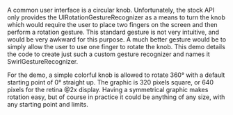 A common user interface is a circular knob. Unfortunately, the stock API only provides the UIRotationGestureRecognizer as a means to turn the knob which would require the user to place two fingers on the screen and then perform a rotation gesture. This standard gesture is not very intuitive, and would be very awkward for this purpose. A much better gesture would be to simply allow the user to use one finger to rotate the knob. This demo details the code to create just such a custom gesture recognizer and names it SwirlGestureRecognizer.

For the demo, a simple colorful knob is allowed to rotate 360° with a default starting point of 0° straight up. The graphic is 320 pixels square, or 640 pixels for the retina @2x display. Having a symmetrical graphic makes rotation easy, but of course in practice it could be anything of any size, with any starting point and limits.
